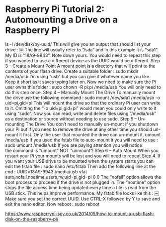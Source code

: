 # Raspberry Pi Tutorial 2: Automounting a Drive on a Raspberry Pi

ls -l /dev/disk/by-uuid/
This will give you an output that should list your drive :
￼
The line will usually refer to “/sda” and in this example it is “sda1”. My ID is “18A9-9943”. Note down yours.
You would need to repeat this step if you wanted to use a different device as the UUID would be different.
Step 3 – Create a Mount Point
A mount point is a directory that will point to the contents of your flash drive. Create a suitable folder :
sudo mkdir /media/usb
I’m using “usb” but you can give it whatever name you like. Keep it short as it saves typing later on. Now we need to make sure the Pi user owns this folder :
sudo chown -R pi:pi /media/usb
You will only need to do this step once.
Step 4 – Manually Mount The Drive
To manually mount the drive use the following command :
sudo mount /dev/sda1 /media/usb -o uid=pi,gid=pi
This will mount the drive so that the ordinary Pi user can write to it. Omitting the “-o uid=pi,gid=pi” would mean you could only write to it using “sudo”.
Now you can read, write and delete files using “/media/usb” as a destination or source without needing to use sudo.
Step 5 – Un-mounting The Drive
You don’t need to manually un-mount if you shutdown your Pi but if you need to remove the drive at any other time you should un-mount it first. Only the user that mounted the drive can un-mount it.
umount /media/usb
If you used the fstab file to auto-mount it you will need to use :
sudo umount /media/usb
If you are paying attention you will notice the command is “umount” NOT “unmount”!
Step 6 – Auto Mount
When you restart your Pi your mounts will be lost and you will need to repeat Step 4. If you want your USB drive to be mounted when the system starts you can edit the fstab file :
sudo nano /etc/fstab
Then add the following line at the end :
UUID=18A9-9943 /media/usb vfat auto,nofail,noatime,users,rw,uid=pi,gid=pi 0 0
The “nofail” option allows the boot process to proceed if the drive is not plugged in. The “noatime” option stops the file access time being updated every time a file is read from the USB stick. This helps improve performance.
My fstab file looks like this :
￼
Make sure you set the correct UUID. Use CTRL-X followed by Y to save and exit the nano editor.
Now reboot :
sudo reboot

https://www.raspberrypi-spy.co.uk/2014/05/how-to-mount-a-usb-flash-disk-on-the-raspberry-pi/